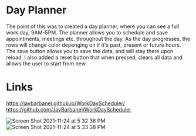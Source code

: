 # Day Planner 

The point of this was to created a day planner, where you can see a full work day, 9AM-5PM.  The planner allows you to schedule and save appointments, meetings etc. throughout the day.  As the day progresses, the rows will change color depenging on if it's past, present or future hours.  The save button allows you to save the data, and will stay there upon reload.  I also added a reset button that when pressed, clears all data and allows the user to start from new.  




# Links 

https://jaybarbanel.github.io/WorkDayScheduler/
https://github.com/JayBarbanel/WorkDayScheduler




![Screen Shot 2021-11-24 at 5 32 36 PM](https://user-images.githubusercontent.com/89555843/143350071-5ea86427-20ce-436d-8af6-62f311f2b9eb.png)
![Screen Shot 2021-11-24 at 5 33 38 PM](https://user-images.githubusercontent.com/89555843/143350092-910fdbfb-69b0-4d8f-9b5b-c9f9a507ef63.png)
